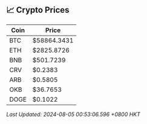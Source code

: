 ## 📈 Crypto Prices

| Coin | Price |
| ---- | ----- |
| BTC | $58864.3431 |
| ETH | $2825.8726 |
| BNB | $501.7239 |
| CRV | $0.2383 |
| ARB | $0.5805 |
| OKB | $36.7653 |
| DOGE | $0.1022 |

_Last Updated: 2024-08-05 00:53:06.596 +0800 HKT_